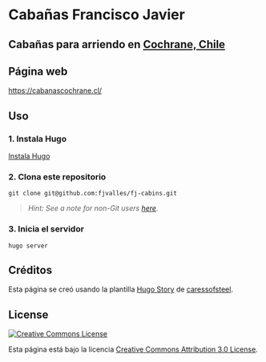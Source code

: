 # Cabañas Francisco Javier

## Cabañas para arriendo en [Cochrane, Chile](https://goo.gl/maps/8nPz5AgZfGE1uPPN9)

## Página web
https://cabanascochrane.cl/

## Uso

### 1. Instala Hugo
[Instala Hugo](https://gohugo.io/overview/installing/)

### 2. Clona este repositorio
```
git clone git@github.com:fjvalles/fj-cabins.git
```

> _Hint: See a note for non-Git users [here](https://gohugo.io/getting-started/quick-start/#step-3-add-a-theme)._

### 3. Inicia el servidor
```
hugo server
```

## Créditos

Esta página se creó usando la plantilla [Hugo Story](https://themes.gohugo.io/hugo-story/) de [caressofsteel](https://github.com/caressofsteel).

## License

<a rel="license" href="http://creativecommons.org/licenses/by/3.0/" class="license-button"><img alt="Creative Commons License" style="border-width:0" src="https://i.creativecommons.org/l/by/3.0/88x31.png"></a>

Esta página está bajo la licencia [Creative Commons Attribution 3.0 License](LICENSE).
